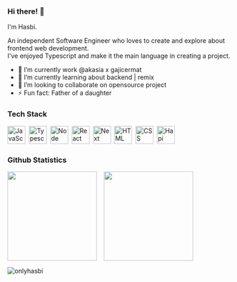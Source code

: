 ### Hi there! 👋
I'm Hasbi.

An independent Software Engineer who loves to create and explore about frontend web development.<br/>
I've enjoyed Typescript and make it the main language in creating a project.

- 🔭 I’m currently work @akasia x gajicermat
- 🌱 I’m currently learning about backend | remix
- 👯 I’m looking to collaborate on opensource project
- ⚡ Fun fact: Father of a daughter

### Tech Stack

<div>
  <img src="https://cdn.jsdelivr.net/gh/devicons/devicon/icons/javascript/javascript-original.svg" title="JavaScript" alt="JavaScript" width="40" height="40"/>&nbsp;
  <img src="https://cdn.jsdelivr.net/gh/devicons/devicon/icons/typescript/typescript-original.svg" title="Typescript" alt="Typescript" width="40" height="40"/>&nbsp;
  <img src="https://cdn.jsdelivr.net/gh/devicons/devicon/icons/nodejs/nodejs-original.svg" title="Node" alt="Node" width="40" height="40"/>&nbsp;
  <img src="https://cdn.jsdelivr.net/gh/devicons/devicon/icons/react/react-original.svg" title="React" alt="React" width="40" height="40"/>&nbsp;
  <img src="https://cdn.jsdelivr.net/gh/devicons/devicon/icons/nextjs/nextjs-original.svg" title="Next" alt="Next" width="40" height="40"/>&nbsp;
  <img src="https://cdn.jsdelivr.net/gh/devicons/devicon/icons/html5/html5-original.svg" title="HTML" alt="HTML" width="40" height="40"/>&nbsp;
  <img src="https://cdn.jsdelivr.net/gh/devicons/devicon/icons/css3/css3-original.svg" title="CSS" alt="CSS" width="40" height="40"/>&nbsp;
  <img src="https://avatars.githubusercontent.com/u/3774533?s=200&v=4" title="Hapi" alt="Hapi" width="40" height="40"/>&nbsp;
</div>

### Github Statistics
<img height=200 align="center" src="http://github-readme-streak-stats.herokuapp.com?user=onlyhasbi&card_width=450" />&nbsp;&nbsp;&nbsp;
<img height=200 align="center" src="https://github-readme-stats.vercel.app/api/top-langs?username=onlyhasbi&layout=compact&langs_count=8&card_width=320" />

<p align="left"> <img src="https://komarev.com/ghpvc/?username=onlyhasbi&label=Profile%20views&color=ba0bea&style=flat" alt="onlyhasbi" /> </p>
